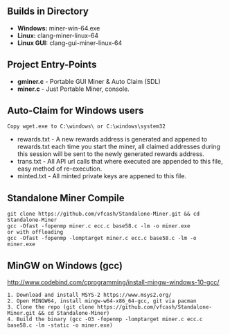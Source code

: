 ## Builds in Directory
* **Windows:**    miner-win-64.exe
* **Linux:**      clang-miner-linux-64
* **Linux GUI:**  clang-gui-miner-linux-64

## Project Entry-Points
* **gminer.c** - Portable GUI Miner & Auto Claim (SDL)
* **miner.c**  - Just Portable Miner, console.

## Auto-Claim for Windows users
```Copy wget.exe to C:\windows\ or C:\windows\system32```
* rewards.txt - A new rewards address is generated and appened to rewards.txt each time you start the miner, all claimed addresses during this session will be sent to the newly generated rewards address.
* trans.txt   - All API url calls that where executed are appended to this file, easy method of re-execution.
* minted.txt  - All minted private keys are appened to this file.

## Standalone Miner Compile
```
git clone https://github.com/vfcash/Standalone-Miner.git && cd Standalone-Miner
gcc -Ofast -fopenmp miner.c ecc.c base58.c -lm -o miner.exe
or with offloading
gcc -Ofast -fopenmp -lomptarget miner.c ecc.c base58.c -lm -o miner.exe
```

## MinGW on Windows (gcc)

http://www.codebind.com/cprogramming/install-mingw-windows-10-gcc/

```
1. Download and install MSYS-2 https://www.msys2.org/
2. Open MINGW64, install mingw-w64-x86_64-gcc, git via pacman
3. Clone the repo (git clone https://github.com/vfcash/Standalone-Miner.git && cd Standalone-Miner)
4. Build the binary (gcc -O3 -fopenmp -lomptarget miner.c ecc.c base58.c -lm -static -o miner.exe)
```
